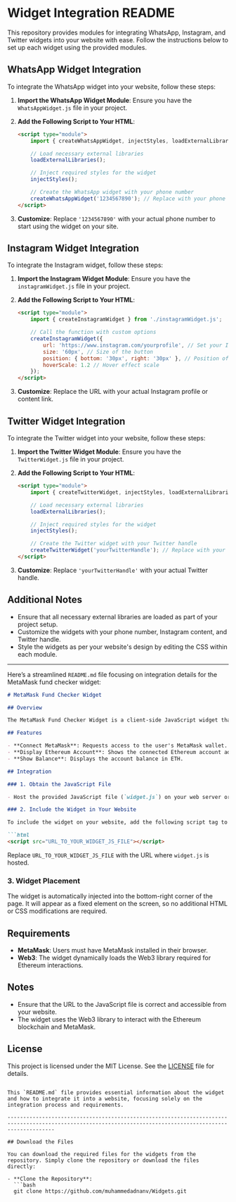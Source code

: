# Widget Integration README

This repository provides modules for integrating WhatsApp, Instagram, and Twitter widgets into your website with ease. Follow the instructions below to set up each widget using the provided modules.

## WhatsApp Widget Integration

To integrate the WhatsApp widget into your website, follow these steps:

1. **Import the WhatsApp Widget Module**:
   Ensure you have the `WhatsAppWidget.js` file in your project.

2. **Add the Following Script to Your HTML**:

    ```html
    <script type="module">
        import { createWhatsAppWidget, injectStyles, loadExternalLibraries } from './WhatsAppWidget.js';

        // Load necessary external libraries
        loadExternalLibraries();

        // Inject required styles for the widget
        injectStyles();

        // Create the WhatsApp widget with your phone number
        createWhatsAppWidget('1234567890'); // Replace with your phone number
    </script>
    ```

3. **Customize**:
   Replace `'1234567890'` with your actual phone number to start using the widget on your site.

## Instagram Widget Integration

To integrate the Instagram widget, follow these steps:

1. **Import the Instagram Widget Module**:
   Ensure you have the `instagramWidget.js` file in your project.

2. **Add the Following Script to Your HTML**:

    ```html
    <script type="module">
        import { createInstagramWidget } from './instagramWidget.js';

        // Call the function with custom options
        createInstagramWidget({
            url: 'https://www.instagram.com/yourprofile', // Set your Instagram profile URL
            size: '60px', // Size of the button
            position: { bottom: '30px', right: '30px' }, // Position of the button
            hoverScale: 1.2 // Hover effect scale
        });
    </script>
    ```

3. **Customize**:
   Replace the URL with your actual Instagram profile or content link.

## Twitter Widget Integration

To integrate the Twitter widget into your website, follow these steps:

1. **Import the Twitter Widget Module**:
   Ensure you have the `TwitterWidget.js` file in your project.

2. **Add the Following Script to Your HTML**:

    ```html
    <script type="module">
        import { createTwitterWidget, injectStyles, loadExternalLibraries } from './TwitterWidget.js';

        // Load necessary external libraries
        loadExternalLibraries();

        // Inject required styles for the widget
        injectStyles();

        // Create the Twitter widget with your Twitter handle
        createTwitterWidget('yourTwitterHandle'); // Replace with your Twitter handle
    </script>
    ```

3. **Customize**:
   Replace `'yourTwitterHandle'` with your actual Twitter handle.

## Additional Notes

- Ensure that all necessary external libraries are loaded as part of your project setup.
- Customize the widgets with your phone number, Instagram content, and Twitter handle.
- Style the widgets as per your website's design by editing the CSS within each module.

--------------------------------------------------------------------------------------

Here’s a streamlined `README.md` file focusing on integration details for the MetaMask fund checker widget:

```markdown
# MetaMask Fund Checker Widget

## Overview

The MetaMask Fund Checker Widget is a client-side JavaScript widget that allows users to connect their MetaMask wallet and check their Ethereum account balance. The widget is designed to be easily integrated into any website with minimal setup.

## Features

- **Connect MetaMask**: Requests access to the user's MetaMask wallet.
- **Display Ethereum Account**: Shows the connected Ethereum account address.
- **Show Balance**: Displays the account balance in ETH.

## Integration

### 1. Obtain the JavaScript File

- Host the provided JavaScript file (`widget.js`) on your web server or any static file hosting service.

### 2. Include the Widget in Your Website

To include the widget on your website, add the following script tag to the `<head>` or `<body>` section of your HTML:

```html
<script src="URL_TO_YOUR_WIDGET_JS_FILE"></script>
```

Replace `URL_TO_YOUR_WIDGET_JS_FILE` with the URL where `widget.js` is hosted.

### 3. Widget Placement

The widget is automatically injected into the bottom-right corner of the page. It will appear as a fixed element on the screen, so no additional HTML or CSS modifications are required.

## Requirements

- **MetaMask**: Users must have MetaMask installed in their browser.
- **Web3**: The widget dynamically loads the Web3 library required for Ethereum interactions.

## Notes

- Ensure that the URL to the JavaScript file is correct and accessible from your website.
- The widget uses the Web3 library to interact with the Ethereum blockchain and MetaMask.

## License

This project is licensed under the MIT License. See the [LICENSE](./LICENSE) file for details.

```

This `README.md` file provides essential information about the widget and how to integrate it into a website, focusing solely on the integration process and requirements.

-----------------------------------------------------------------------------------------------------------------------------------------------------------

## Download the Files

You can download the required files for the widgets from the repository. Simply clone the repository or download the files directly:

- **Clone the Repository**:
  ```bash
  git clone https://github.com/muhammedadnanv/Widgets.git
